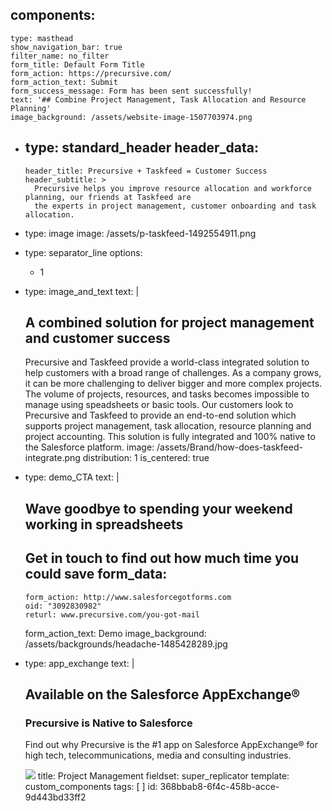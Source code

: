 components:
  - 
    type: masthead
    show_navigation_bar: true
    filter_name: no_filter
    form_title: Default Form Title
    form_action: https://precursive.com/
    form_action_text: Submit
    form_success_message: Form has been sent successfully!
    text: '## Combine Project Management, Task Allocation and Resource Planning'
    image_background: /assets/website-image-1507703974.png
  - 
    type: standard_header
    header_data:
      - 
        header_title: Precursive + Taskfeed = Customer Success
        header_subtitle: >
          Precursive helps you improve resource allocation and workforce planning, our friends at Taskfeed are
          the experts in project management, customer onboarding and task allocation.
  - 
    type: image
    image: /assets/p-taskfeed-1492554911.png
  - 
    type: separator_line
    options:
      - 1
  - 
    type: image_and_text
    text: |
      ## A combined solution for project management and customer success
      Precursive and Taskfeed provide a world-class integrated solution to help customers with a broad range of challenges. As a company grows, it can be more challenging to deliver bigger and more complex projects. The volume of projects, resources, and tasks becomes impossible to manage using speadsheets or basic tools. Our customers look to Precursive and Taskfeed to provide an end-to-end solution which supports project management, task allocation, resource planning and project accounting. This solution is fully integrated and 100% native to the Salesforce platform.
    image: /assets/Brand/how-does-taskfeed-integrate.png
    distribution: 1
    is_centered: true
  - 
    type: demo_CTA
    text: |
      ## Wave goodbye to spending your weekend working in spreadsheets
      Get in touch to find out how much time you could save
    form_data:
      - 
        form_action: http://www.salesforcegotforms.com
        oid: "3092830982"
        returl: www.precursive.com/you-got-mail
    form_action_text: Demo
    image_background: /assets/backgrounds/headache-1485428289.jpg
  - 
    type: app_exchange
    text: |
      ## Available on the Salesforce AppExchange®
      ### Precursive is Native to Salesforce
      
      Find out why Precursive is the #1 app on Salesforce AppExchange® for high tech, telecommunications, media and consulting industries.
      
      [![](http://localhost:8888/site/themes/precursive/img/logos/appexchange.svg)](dude.com)
title: Project Management
fieldset: super_replicator
template: custom_components
tags: [ ]
id: 368bbab8-6f4c-458b-acce-9d443bd33ff2
